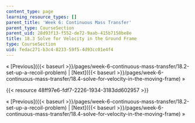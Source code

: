 ```yaml
---
content_type: page
learning_resource_types: []
parent_title: 'Week 6: Continuous Mass Transfer'
parent_type: CourseSection
parent_uid: 28d93f13-f552-de72-9aab-415b7158be8e
title: 18.3 Solve for Velocity in the Ground Frame
type: CourseSection
uid: fedac271-b3c4-8233-59f5-4d93cc01e4f4
---
```


« [Previous]({{< baseurl >}}/pages/week-6-continuous-mass-transfer/18.2-set-up-a-recoil-problem) | [Next]({{< baseurl >}}/pages/week-6-continuous-mass-transfer/18.4-solve-for-velocity-in-the-moving-frame) »

{{< resource 48ff97e6-fdf7-2226-1934-3183dd602957 >}}

« [Previous]({{< baseurl >}}/pages/week-6-continuous-mass-transfer/18.2-set-up-a-recoil-problem) | [Next]({{< baseurl >}}/pages/week-6-continuous-mass-transfer/18.4-solve-for-velocity-in-the-moving-frame) »